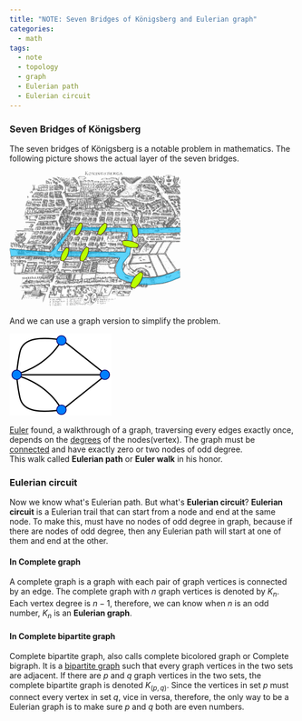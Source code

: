 ```yaml
---
title: "NOTE: Seven Bridges of Königsberg and Eulerian graph"
categories:
  - math
tags:
  - note
  - topology
  - graph
  - Eulerian path
  - Eulerian circuit
---
```


### Seven Bridges of Königsberg

The seven bridges of Königsberg is a notable problem in mathematics.
The following picture shows the actual layer of the seven bridges.

![](../images/note-topology/konigsberg_bridges.png)

And we can use a graph version to simplify the problem.

![](../images/note-topology/simplify-konigsberg-bridges.png)

[Euler](https://en.wikipedia.org/wiki/Leonhard_Euler) found, a walkthrough of a graph, traversing every edges exactly once,
depends on the [degrees](https://en.wikipedia.org/wiki/Degree_(graph_theory)) of the nodes(vertex).
The graph must be [connected](https://en.wikipedia.org/wiki/Connectivity_(graph_theory)) and have exactly zero or two nodes of odd degree.  
This walk called **Eulerian path** or **Euler walk** in his honor.   

### Eulerian circuit

Now we know what's Eulerian path. But what's **Eulerian circuit**?
**Eulerian circuit** is a Eulerian trail that can start from a node and end at the same node.
To make this, must have no nodes of odd degree in graph, because if there are nodes of odd degree,
then any Eulerian path will start at one of them and end at the other.

#### In Complete graph

A complete graph is a graph with each pair of graph vertices is connected by an edge.
The complete graph with $n$ graph vertices is denoted by $K_n$. Each vertex degree is $n-1$, therefore,
we can know when $n$ is an odd number, $K_n$ is an **Eulerian graph**.

#### In Complete bipartite graph

Complete bipartite graph, also calls complete bicolored graph or Complete bigraph.
It is a [bipartite graph](https://mathworld.wolfram.com/BipartiteGraph.html) such that every graph vertices in the two sets are adjacent.
If there are $p$ and $q$ graph vertices in the two sets, the complete bipartite graph is denoted $K_(p,q)$.
Since the vertices in set $p$ must connect every vertex in set $q$, vice in versa,
therefore, the only way to be a Eulerian graph is to make sure $p$ and $q$ both are even numbers.
